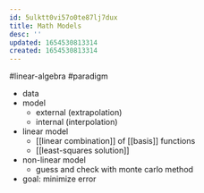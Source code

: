 ```yaml
---
id: 5ulktt0vi57o0te87lj7dux
title: Math Models
desc: ''
updated: 1654530813314
created: 1654530813314
---
```

#linear-algebra #paradigm
- data
- model
	- external (extrapolation)
	- internal (interpolation)
- linear model
	- [[linear combination]] of [[basis]] functions
	- [[least-squares solution]]
- non-linear model
	- guess and check with monte carlo method
- goal: minimize error
